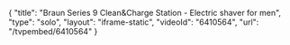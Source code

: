 {
    "title": "Braun Series 9 Clean&Charge Station - Electric shaver for men",
    "type": "solo",
    "layout": "iframe-static",
    "videoId": "6410564",
    "url": "\/tvpembed\/6410564"
}